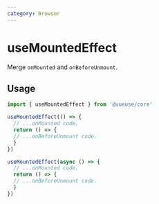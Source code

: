 ```yaml
---
category: Browser
---
```


# useMountedEffect

Merge `onMounted` and `onBeforeUnmount`.

## Usage

```ts
import { useMountedEffect } from '@vueuse/core'

useMountedEffect(() => {
  // ...onMounted code.
  return () => {
  // ...onBeforeUnmount code.
  }
})

useMountedEffect(async () => {
  // ...onMounted code.
  return () => {
  // ...onBeforeUnmount code.
  }
})
```
